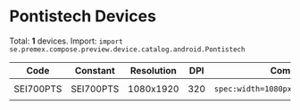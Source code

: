 # Pontistech Devices

Total: **1** devices. Import: `import se.premex.compose.preview.device.catalog.android.Pontistech`

| Code | Constant | Resolution | DPI | Compose Spec | Preview Usage |
|------|----------|------------|-----|-------------|---------------|
| SEI700PTS | SEI700PTS | 1080x1920 | 320 | `spec:width=1080px,height=1920px,dpi=320` | `@Preview(device = Pontistech.SEI700PTS)` |

<!-- Generated automatically. Do not edit manually. -->
